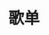 ---
title: "歌单"

layout: "archives"
slug: "songs collection"
menu:
    main:
        weight: 2
        params: 
            icon: playlist
---